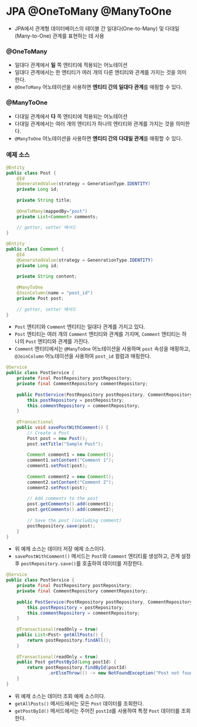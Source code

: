 # JPA @OneToMany @ManyToOne
* JPA에서 관계형 데이터베이스의 테이블 간 일대다(One-to-Many) 및 다대일(Many-to-One) 관계를 표현하는 데 사용
### @OneToMany
* 일대다 관계에서 **일** 쪽 엔티티에 적용되는 어노테이션
* 일대다 관계에서는 한 엔티티가 여러 개의 다른 엔티티와 관계를 가지는 것을 의미한다.
* `@OneToMany` 어노테이션을 사용하면 **엔티티 간의 일대다 관계**를 매핑할 수 있다.
### @ManyToOne
* 다대일 관계에서 **다** 쪽 엔티티에 적용되는 어노테이션
* 다대일 관계에서는 여러 개의 엔티티가 하나의 엔티티와 관계를 가지는 것을 의미한다.
* `@ManyToOne` 어노테이션을 사용하면 **엔티티 간의 다대일 관계**를 매핑할 수 있다.
### 예제 소스
```java
@Entity
public class Post {
    @Id
    @GeneratedValue(strategy = GenerationType.IDENTITY)
    private Long id;
    
    private String title;
    
    @OneToMany(mappedBy="post")
    private List<Comment> comments;
    
    // getter, setter 메서드
}

@Entity
public class Comment {
    @Id
    @GeneratedValue(strategy = GenenrationType.IDENTITY)
    private Long id;
    
    private String content;
    
    @ManyToOne
    @JoinColumn(name = "post_id")
    private Post post;
    
    // getter, setter 메서드
}
```
* `Post` 엔티티와 `Comment` 엔티티는 일대다 관계를 가지고 있다.
* `Post` 엔티티는 여러 개의 `Comment` 엔티티와 관계를 가지며, `Comment` 엔티티는 하나의 `Post` 엔티티와 관계를 가진다.
* `Comment` 엔티티에서는 `@ManyToOne` 어노테이션을 사용하며 `post` 속성을 매핑하고, `@JoinColumn` 어노테이션을 사용하여 `post_id` 컬럼과 매핑한다.
```java
@Service
public class PostService {
    private final PostRepository postRepository;
    private final CommentRepository commentRepository;
    
    public PostService(PostRepository postRepository, CommentRepository commentRepository) {
        this.postRepository = postRepository;
        this.commentRepository = commentRepository;
    }
    
    @Transactional
    public void savePostWithComment() {
        // Create a Post
        Post post = new Post();
        post.setTitle("Sample Post");
        
        Comment comment1 = new Comment();
        comment1.setContent("Comment 1");
        comment1.setPost(post);
        
        Comment comment2 = new Comment();
        comment2.setContent("Comment 2");
        comment2.setPost(post);
        
        // Add comments to the post
        post.getComments().add(comment1);
        post.getComments().add(comment2);
        
        // Save the post (including comment)
        postRepository.save(post);
    }
}
```
* 위 예제 소스는 데이터 저장 예제 소스이다.
* `savePostWithComment()` 메서드는 `Post`와 `Comment` 엔티티를 생성하고, 관계 설정 후 `postRepository.save()`를 호출하여 데이터를 저장한다.
```java
@Service
public class PostService {
    private final PostRepository postRepository;
    private final CommentRepository commentRepository;
    
    public PostService(PostRepository postRepository, CommentRepository commentRepository) {
        this.postRepository = postRepository;
        this.commentRepository = commentRepository;
    }
    
    @Transactional(readOnly = true)
    public List<Post> getAllPosts() {
        return postRepository.findAll();
    }
    
    @Transactional(readOnly = true)
    public Post getPostById(Long postId) {
        return postRepository.findById(postId)
                .orElseThrow(() -> new NotFoundException("Post not found"));
    }
}
```
* 위 예제 소스는 데이터 조회 예제 소스이다.
* `getAllPosts()` 메서드에서는 모든 `Post` 데이터를 조회한다.
* `getPostById()` 메서드에서는 주어진 `postId`를 사용하여 특정 `Post` 데이터를 조회한다.
